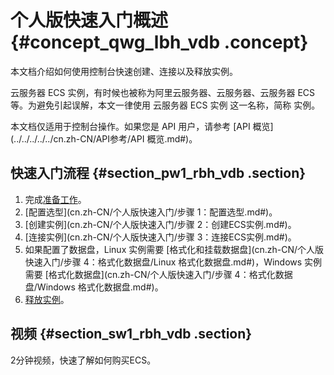 # 个人版快速入门概述 {#concept_qwg_lbh_vdb .concept}

本文档介绍如何使用控制台快速创建、连接以及释放实例。

云服务器 ECS 实例，有时候也被称为阿里云服务器、云服务器、云服务器 ECS 等。为避免引起误解，本文一律使用 云服务器 ECS 实例 这一名称，简称 实例。

本文档仅适用于控制台操作。如果您是 API 用户，请参考 [API 概览](../../../../../cn.zh-CN/API参考/API 概览.md#)。

## 快速入门流程 {#section_pw1_rbh_vdb .section}

1.  完成[准备工作](cn.zh-CN/个人版快速入门/准备工作.md#)。
2.  [配置选型](cn.zh-CN/个人版快速入门/步骤 1：配置选型.md#)。
3.  [创建实例](cn.zh-CN/个人版快速入门/步骤 2：创建ECS实例.md#)。
4.  [连接实例](cn.zh-CN/个人版快速入门/步骤 3：连接ECS实例.md#)。
5.  如果配置了数据盘，Linux 实例需要 [格式化和挂载数据盘](cn.zh-CN/个人版快速入门/步骤 4：格式化数据盘/Linux 格式化数据盘.md#)，Windows 实例需要 [格式化数据盘](cn.zh-CN/个人版快速入门/步骤 4：格式化数据盘/Windows 格式化数据盘.md#)。
6.  [释放实例](cn.zh-CN/个人版快速入门/步骤5：释放实例.md#)。

## 视频 {#section_sw1_rbh_vdb .section}

2分钟视频，快速了解如何购买ECS。




